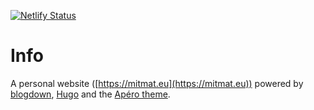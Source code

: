 [![Netlify Status](https://api.netlify.com/api/v1/badges/1694879c-e189-4bc8-ab5f-eee0eeed9ec7/deploy-status)](https://app.netlify.com/sites/mitmat-personal/deploys)

# Info

A personal website ([https://mitmat.eu](https://mitmat.eu)) powered by [blogdown](https://github.com/rstudio/blogdown), [Hugo](https://gohugo.io) and the [Apéro theme](https://github.com/hugo-apero).
